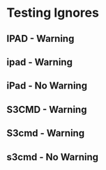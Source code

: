 # Testing Ignores

## IPAD - Warning

## ipad - Warning

## iPad - No Warning

## S3CMD - Warning

## S3cmd - Warning

## s3cmd - No Warning
